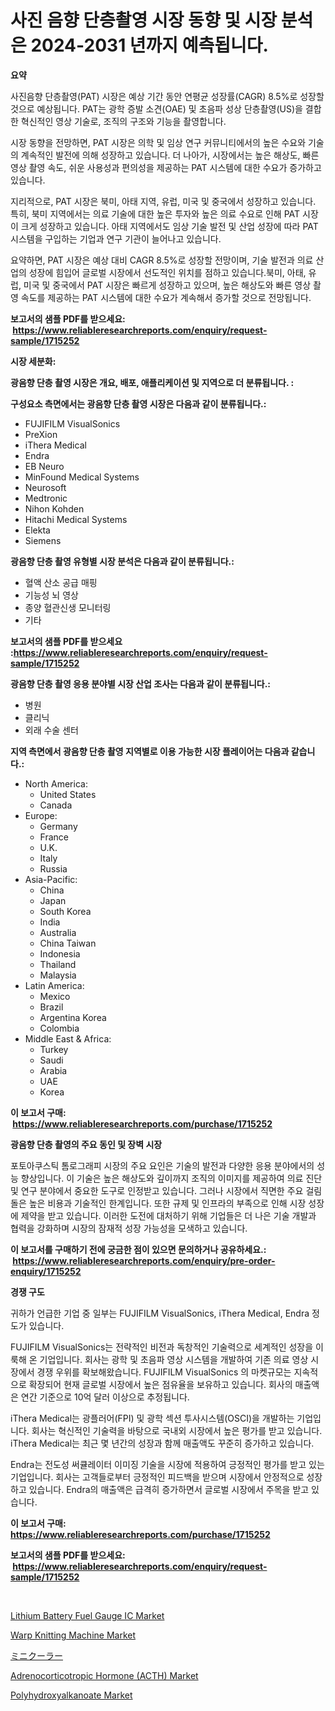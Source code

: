 <p><h1>사진 음향 단층촬영 시장 동향 및 시장 분석은 2024-2031 년까지 예측됩니다.</h1></p><p><strong>요약</strong></p>
<p><p>사진음향 단층촬영(PAT) 시장은 예상 기간 동안 연평균 성장률(CAGR) 8.5%로 성장할 것으로 예상됩니다. PAT는 광학 증발 소견(OAE) 및 초음파 성상 단층촬영(US)을 결합한 혁신적인 영상 기술로, 조직의 구조와 기능을 촬영합니다.</p><p>시장 동향을 전망하면, PAT 시장은 의학 및 임상 연구 커뮤니티에서의 높은 수요와 기술의 계속적인 발전에 의해 성장하고 있습니다. 더 나아가, 시장에서는 높은 해상도, 빠른 영상 촬영 속도, 쉬운 사용성과 편의성을 제공하는 PAT 시스템에 대한 수요가 증가하고 있습니다.</p><p>지리적으로, PAT 시장은 북미, 아태 지역, 유럽, 미국 및 중국에서 성장하고 있습니다. 특히, 북미 지역에서는 의료 기술에 대한 높은 투자와 높은 의료 수요로 인해 PAT 시장이 크게 성장하고 있습니다. 아태 지역에서도 임상 기술 발전 및 산업 성장에 따라 PAT 시스템을 구입하는 기업과 연구 기관이 늘어나고 있습니다.</p><p>요약하면, PAT 시장은 예상 대비 CAGR 8.5%로 성장할 전망이며, 기술 발전과 의료 산업의 성장에 힘입어 글로벌 시장에서 선도적인 위치를 점하고 있습니다.북미, 아태, 유럽, 미국 및 중국에서 PAT 시장은 빠르게 성장하고 있으며, 높은 해상도와 빠른 영상 촬영 속도를 제공하는 PAT 시스템에 대한 수요가 계속해서 증가할 것으로 전망됩니다.</p></p>
<p><strong>보고서의 샘플 PDF를 받으세요: &nbsp;<a href="https://www.reliableresearchreports.com/enquiry/request-sample/1715252">https://www.reliableresearchreports.com/enquiry/request-sample/1715252</a></strong></p>
<p><strong>시장 세분화:</strong></p>
<p><strong> 광음향 단층 촬영 시장은 개요, 배포, 애플리케이션 및 지역으로 더 분류됩니다. :</strong></p>
<p><strong>구성요소 측면에서는 광음향 단층 촬영 시장은 다음과 같이 분류됩니다.:</strong></p>
<p><ul><li>FUJIFILM VisualSonics</li><li>PreXion</li><li>iThera Medical</li><li>Endra</li><li>EB Neuro</li><li>MinFound Medical Systems</li><li>Neurosoft</li><li>Medtronic</li><li>Nihon Kohden</li><li>Hitachi Medical Systems</li><li>Elekta</li><li>Siemens</li></ul></p>
<p><strong> 광음향 단층 촬영 유형별 시장 분석은 다음과 같이 분류됩니다.:</strong></p>
<p><ul><li>혈액 산소 공급 매핑</li><li>기능성 뇌 영상</li><li>종양 혈관신생 모니터링</li><li>기타</li></ul></p>
<p><strong>보고서의 샘플 PDF를 받으세요 :<a href="https://www.reliableresearchreports.com/enquiry/request-sample/1715252">https://www.reliableresearchreports.com/enquiry/request-sample/1715252</a></strong></p>
<p><strong> 광음향 단층 촬영 응용 분야별 시장 산업 조사는 다음과 같이 분류됩니다.:</strong></p>
<p><ul><li>병원</li><li>클리닉</li><li>외래 수술 센터</li></ul></p>
<p><strong>지역 측면에서 광음향 단층 촬영 지역별로 이용 가능한 시장 플레이어는 다음과 같습니다.:</strong></p>
<p><ul>
    <li>
        North America:
        <ul>
            <li>United States</li>
            <li>Canada</li>
        </ul>
    </li>
    <li>
        Europe:
        <ul>
            <li>Germany</li>
            <li>France</li>
            <li>U.K.</li>
            <li>Italy</li>
            <li>Russia</li>
        </ul>
    </li>
    <li>
        Asia-Pacific:
        <ul>
            <li>China</li>
            <li>Japan</li>
            <li>South Korea</li>
            <li>India</li>
            <li>Australia</li>
            <li>China Taiwan</li>
            <li>Indonesia</li>
            <li>Thailand</li>
            <li>Malaysia</li>
        </ul>
    </li>
    <li>
        Latin America:
        <ul>
            <li>Mexico</li>
            <li>Brazil</li>
            <li>Argentina Korea</li>
            <li>Colombia</li>
        </ul>
    </li>
    <li>
        Middle East & Africa:
        <ul>
            <li>Turkey</li>
            <li>Saudi</li>
            <li>Arabia</li>
            <li>UAE</li>
            <li>Korea</li>
        </ul>
    </li>
    </ul></p>
<p><strong>이 보고서 구매: &nbsp;<a href="https://www.reliableresearchreports.com/purchase/1715252">https://www.reliableresearchreports.com/purchase/1715252</a></strong></p>
<p><strong>광음향 단층 촬영의 주요 동인 및 장벽 시장</strong></p>
<p><p>포토아쿠스틱 톰로그래피 시장의 주요 요인은 기술의 발전과 다양한 응용 분야에서의 성능 향상입니다. 이 기술은 높은 해상도와 깊이까지 조직의 이미지를 제공하여 의료 진단 및 연구 분야에서 중요한 도구로 인정받고 있습니다. 그러나 시장에서 직면한 주요 걸림돌은 높은 비용과 기술적인 한계입니다. 또한 규제 및 인프라의 부족으로 인해 시장 성장에 제약을 받고 있습니다. 이러한 도전에 대처하기 위해 기업들은 더 나은 기술 개발과 협력을 강화하며 시장의 잠재적 성장 가능성을 모색하고 있습니다.</p></p>
<p><strong>이 보고서를 구매하기 전에 궁금한 점이 있으면 문의하거나 공유하세요.: &nbsp;<a href="https://www.reliableresearchreports.com/enquiry/pre-order-enquiry/1715252">https://www.reliableresearchreports.com/enquiry/pre-order-enquiry/1715252</a></strong></p>
<p><strong>경쟁 구도</strong></p>
<p><p>귀하가 언급한 기업 중 일부는 FUJIFILM VisualSonics, iThera Medical, Endra 정도가 있습니다.</p><p>FUJIFILM VisualSonics는 전략적인 비전과 독창적인 기술력으로 세계적인 성장을 이룩해 온 기업입니다. 회사는 광학 및 초음파 영상 시스템을 개발하여 기존 의료 영상 시장에서 경쟁 우위를 확보해왔습니다. FUJIFILM VisualSonics 의 마켓규모는 지속적으로 확장되어 현재 글로벌 시장에서 높은 점유율을 보유하고 있습니다. 회사의 매출액은 연간 기준으로 10억 달러 이상으로 추정됩니다.</p><p>iThera Medical는 광플러어(FPI) 및 광학 섹션 투사시스템(OSCI)을 개발하는 기업입니다. 회사는 혁신적인 기술력을 바탕으로 국내외 시장에서 높은 평가를 받고 있습니다. iThera Medical는 최근 몇 년간의 성장과 함께 매출액도 꾸준히 증가하고 있습니다.</p><p>Endra는 전도성 써큘레이터 이미징 기술을 시장에 적용하여 긍정적인 평가를 받고 있는 기업입니다. 회사는 고객들로부터 긍정적인 피드백을 받으며 시장에서 안정적으로 성장하고 있습니다. Endra의 매출액은 급격히 증가하면서 글로벌 시장에서 주목을 받고 있습니다.</p></p>
<p><strong>이 보고서 구매: &nbsp; <a href="https://www.reliableresearchreports.com/purchase/1715252">https://www.reliableresearchreports.com/purchase/1715252</a></strong></p>
<p><strong>보고서의 샘플 PDF를 받으세요: &nbsp;<a href="https://www.reliableresearchreports.com/enquiry/request-sample/1715252">https://www.reliableresearchreports.com/enquiry/request-sample/1715252</a></strong><strong></strong></p>
<p>&nbsp;</p>
<p><p><a href="https://view.publitas.com/reportprime-1/lithium-battery-fuel-gauge-ic-market-research-report-unlocks-analysis-on-the-market-financial-status-market-size-and-market-revenue-upto-2031/">Lithium Battery Fuel Gauge IC Market</a></p><p><a href="https://issuu.com/reportprime-2/docs/warp-knitting-machine-market-size-2030.pptx">Warp Knitting Machine Market</a></p><p><a href="https://medium.com/@kyaorris56456/2024%E5%B9%B4%E3%81%8B%E3%82%892031%E5%B9%B4%E3%81%BE%E3%81%A7%E3%81%AE%E6%9C%9F%E9%96%93%E3%81%AE%E3%83%9F%E3%83%8B%E3%82%AF%E3%83%BC%E3%83%A9%E3%83%BC%E5%B8%82%E5%A0%B4%E5%88%86%E6%9E%90%E3%81%A8%E8%A6%8F%E6%A8%A1%E4%BA%88%E6%B8%AC-c4fd2a820687">ミニクーラー</a></p><p><a href="https://sulfuric-clavicle-d39.notion.site/Adrenocorticotropic-Hormone-ACTH-Market-Insights-Market-Players-and-Forecast-Till-2031-d6a760d6f2444981b32a1f8f16371dee">Adrenocorticotropic Hormone (ACTH) Market</a></p><p><a href="https://github.com/yoshih12/Market-Research-Report-List-2/blob/main/polyhydroxyalkanoate-market.md">Polyhydroxyalkanoate Market</a></p></p>